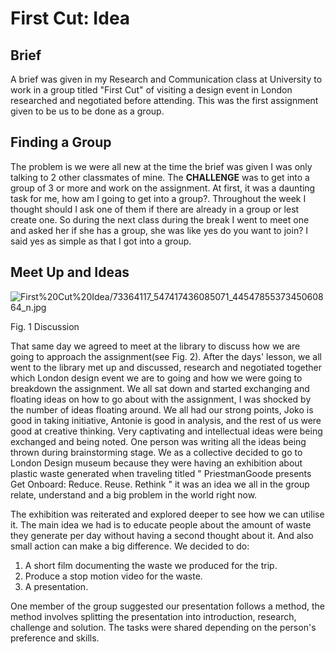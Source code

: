 # First Cut: Idea

## Brief

A brief was given in my Research and Communication class at University to work in a group titled "First Cut" of visiting a design event in London researched and negotiated before attending. This was the first assignment given to be us to be done as a group. 

## Finding a Group

The problem is we were all new at the time the brief was given I was only talking to 2 other classmates of mine. The **CHALLENGE** was to get into a group of 3 or more and work on the assignment. At first, it was a daunting task for me, how am I going to get into a group?. Throughout the week I thought should I ask one of them if there are already in a group or lest create one. So during the next class during the break I went to meet one and asked her if she has a group, she was like yes do you want to join? I said yes as simple as that I got into a group. 

## Meet Up and Ideas

![First%20Cut%20Idea/73364117_547417436085071_4454785537345060864_n.jpg](First%20Cut%20Idea/73364117_547417436085071_4454785537345060864_n.jpg)

Fig. 1 Discussion

That same day we agreed to meet at the library to discuss how we are going to approach the assignment(see Fig. 2). After the days' lesson, we all went to the library met up and discussed, research and negotiated together which London design event we are to going and how we were going to breakdown the assignment. We all sat down and started exchanging and floating ideas on how to go about with the assignment, I was shocked by the number of ideas floating around. We all had our strong points, Joko is good in taking initiative, Antonie is good in analysis, and the rest of us were good at creative thinking. Very captivating and intellectual ideas were being exchanged and being noted. One person was writing all the ideas being thrown during brainstorming stage. We as a collective decided to go to London Design museum because they were having an exhibition about plastic waste generated when traveling titled " PriestmanGoode presents Get Onboard: Reduce. Reuse. Rethink " it was an idea we all in the group relate, understand and a big problem in the world right now.

The exhibition was reiterated and explored deeper to see how we can utilise it. The main idea we had is to educate people about the amount of waste they generate per day without having a second thought about it. And also small action can make a big difference. We decided to do:

1. A short film documenting the waste we produced for the trip.
2. Produce a stop motion video for the waste.
3. A presentation.

One member of the group suggested our presentation follows a method, the method involves splitting the presentation into introduction, research, challenge and solution. The tasks were shared depending on the person's preference and skills.